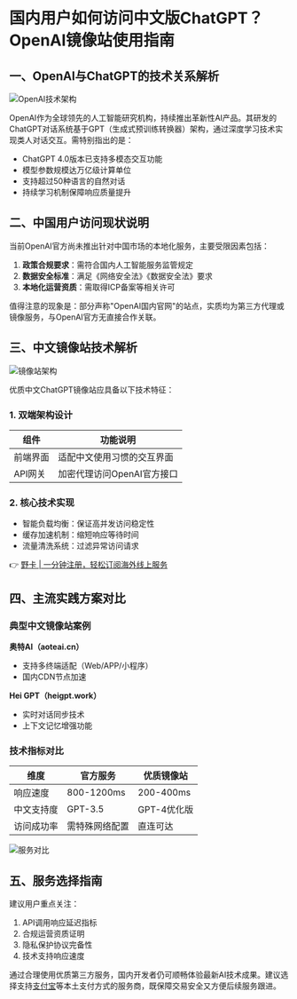 # 国内用户如何访问中文版ChatGPT？OpenAI镜像站使用指南

## 一、OpenAI与ChatGPT的技术关系解析
![OpenAI技术架构](https://bbtdd.com/wp-content/uploads/img/93156151953456.webp@1192w)

OpenAI作为全球领先的人工智能研究机构，持续推出革新性AI产品。其研发的ChatGPT对话系统基于GPT（生成式预训练转换器）架构，通过深度学习技术实现类人对话交互。需特别指出的是：

- ChatGPT 4.0版本已支持多模态交互功能
- 模型参数规模达万亿级计算单位
- 支持超过50种语言的自然对话
- 持续学习机制保障响应质量提升

## 二、中国用户访问现状说明
当前OpenAI官方尚未推出针对中国市场的本地化服务，主要受限因素包括：

1. **政策合规要求**：需符合国内人工智能服务监管规定
2. **数据安全标准**：满足《网络安全法》《数据安全法》要求
3. **本地化运营资质**：需取得ICP备案等相关许可

值得注意的现象是：部分声称"OpenAI国内官网"的站点，实质均为第三方代理或镜像服务，与OpenAI官方无直接合作关联。

## 三、中文镜像站技术解析
![镜像站架构](https://bbtdd.com/wp-content/uploads/img/25621640923.webp@1192w)

优质中文ChatGPT镜像站应具备以下技术特征：

### 1. 双端架构设计
| 组件       | 功能说明                          |
|------------|---------------------------------|
| 前端界面   | 适配中文使用习惯的交互界面           |
| API网关    | 加密代理访问OpenAI官方接口           |

### 2. 核心技术实现
- 智能负载均衡：保证高并发访问稳定性
- 缓存加速机制：缩短响应等待时间
- 流量清洗系统：过滤异常访问请求

👉 [野卡 | 一分钟注册，轻松订阅海外线上服务](https://bbtdd.com/yeka)

## 四、主流实践方案对比
### 典型中文镜像站案例
**奥特AI（aoteai.cn）**  
- 支持多终端适配（Web/APP/小程序）
- 国内CDN节点加速

**Hei GPT（heigpt.work）**  
- 实时对话同步技术
- 上下文记忆增强功能

### 技术指标对比
| 维度         | 官方服务         | 优质镜像站      |
|--------------|----------------|----------------|
| 响应速度     | 800-1200ms     | 200-400ms      |
| 中文支持度   | GPT-3.5        | GPT-4优化版     |
| 访问成功率   | 需特殊网络配置  | 直连可达       |

![服务对比](https://bbtdd.com/wp-content/uploads/img/07374574934.webp@1192w)

## 五、服务选择指南
建议用户重点关注：
1. API调用响应延迟指标
2. 合规运营资质证明
3. 隐私保护协议完备性
4. 技术支持响应速度

通过合理使用优质第三方服务，国内开发者仍可顺畅体验最新AI技术成果。建议选择支持[支付宝](https://bbtdd.com/yeka)等本土支付方式的服务商，既保障交易安全又方便后续服务跟进。